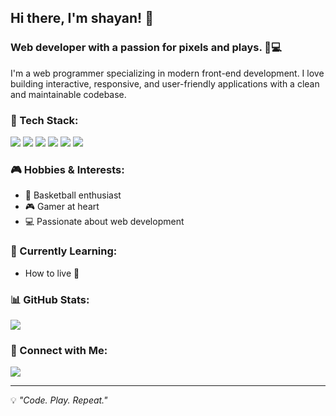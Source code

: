 ## Hi there, I'm shayan! 👋

### Web developer with a passion for pixels and plays. 🏀💻

I'm a web programmer specializing in modern front-end development. I love building interactive, responsive, and user-friendly applications with a clean and maintainable codebase.

### 🚀 Tech Stack:

<p align="left">
  <img src="https://img.shields.io/badge/React-000000?style=for-the-badge&logo=react&logoColor=black" />
  <img src="https://img.shields.io/badge/JavaScript-000000?style=for-the-badge&logo=javascript&logoColor=black" />
  <img src="https://img.shields.io/badge/TypeScript-000000?style=for-the-badge&logo=typescript&logoColor=black" />
  <img src="https://img.shields.io/badge/CSS3-000000?style=for-the-badge&logo=css3&logoColor=black" />
  <img src="https://img.shields.io/badge/HTML5-000000?style=for-the-badge&logo=html5&logoColor=black" />
  <img src="https://img.shields.io/badge/Git-000000?style=for-the-badge&logo=git&logoColor=black" />
</p>

### 🎮 Hobbies & Interests:
- 🏀 Basketball enthusiast
- 🎮 Gamer at heart
- 💻 Passionate about web development

### 🌱 Currently Learning:
- How to live 🤯

### 📊 GitHub Stats:
<p align="left">
  <img src="https://github-readme-stats.vercel.app/api?username=Elias&show_icons=true&theme=dark&hide_border=true&bg_color=000000&text_color=ffffff&title_color=ffcc00" />
</p>

### 🔗 Connect with Me:
<p align="left">
  <a href="https://github.com/Elias"><img src="https://img.shields.io/badge/GitHub-000000?style=for-the-badge&logo=github&logoColor=black" /></a>
</p>

---
💡 _"Code. Play. Repeat."_
